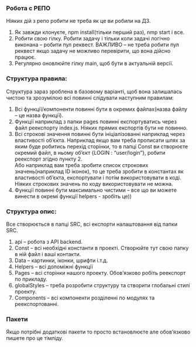 ### Робота с РЕПО

Ніяких дій з репо робити не треба як це ви робили на ДЗ.

1. Як завжди клонуєте, npm install(тільки перший раз), nmp start і все.
2. Робити свою гілку. Робити задачу і тільки коли задачі логічно виконана –
   робити пул реквест. ВАЖЛИВО – не треба робити пул реквест якщо задачу не
   можливо перевірити, що вона дійсно працює.
3. Регулярно оновлюйте гілку main, щоб бути в актуальній версії.

### Структура правила:

Структура зараз зроблена в базовому варіанті, щоб вона залишалась чистою та
зрозумілою всі повинні слідувати наступним правилам:

1. Всі функції/компоненти повинні бути в окремих файлах(назва файлу – це назва
   функції).
2. Функції наприклад з папки pages повинні експортуватись через файл реекспорту
   index.js. Ніяких прямих експортів бути не повинно.
3. Всі строкові значення повинні бути ініціалізованні наприклад через
   властивості об’єкта. Наприклад якщо вам треба прописати шлях за яким буде
   робитись перехід сторінки, то в папці Const ви створюєте окремий файл, в
   ньому об’єкт {LOGIN : “user/login”}, робити реекспорт згідно пункту 2.  
   Або наприклад вам треба зробити список строкових значень(наприклад ID
   іконок), то це треба зробити в константах як властивості об’єкта,
   експортувати і потім використовувати в коді. Ніяких строкових значень по коду
   використовувати не можна.
4. Функції повинні бути максимально чистими – все що ви можете винести в окремі
   функції helpers - зробіть це))

### Структура опис:

Все створюється в папці SRC, всі експорти налаштовання від папки SRC.

1. api – робота з API backend.
2. Const – всі необхідні константи в проекті. Створюйте тут свою папку в ній
   файл і ваші контакти.
3. Data – картинки, іконки, шрифти і.т.д.
4. Helpers – всі допоміжні функції
5. Pages – всі сторінки нашого проекту. Обов’язково робіть реекспорт по
   прикладу.
6. globalStyles – треба розробити структуру та створити глобальні стилі проекту.
7. Components – всі компоненти розділенні по модулях та реекспортованні.

### Пакети

Якщо потрібні додаткові пакети то просто встановлюєте але обов’язково пишете про
це тімліду.
